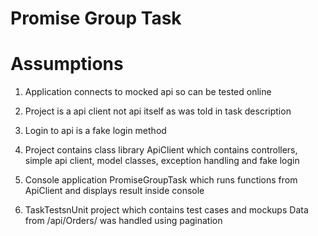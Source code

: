 
# Promise Group Task

# Assumptions
 1. Application connects to mocked api so can be tested online
 2. Project is a api client not api itself as was told in task description
 3. Login to api is a fake login method


1. Project contains class library ApiClient which contains controllers, simple api client, model classes, exception handling and fake login
2. Console application PromiseGroupTask which runs functions from ApiClient and displays result inside console
3. TaskTestsnUnit project which contains test cases and mockups
Data from /api/Orders/ was handled using pagination


